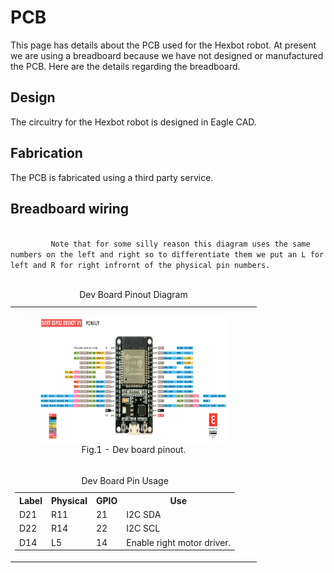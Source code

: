 # PCB

This page has details about the PCB used for the Hexbot robot. At present we are using a breadboard because we have not designed or manufactured the PCB. Here are the details regarding the breadboard.  

## Design

The circuitry for the Hexbot robot is designed in Eagle CAD.

## Fabrication

The PCB is fabricated using a third party service. 

## Breadboard wiring

<table>
   <caption>Dev Board Pinout Diagram</caption>
   <tr>
      <td align ="center"> 
         <figure>
            <img src="/img/pinoutDOIT32devkitv1.png" alt="Dev board pinout" width="300" height="200"><br>
            <figcaption>Fig.1 - Dev board pinout.</figcaption>
         </figure> 
      </td>
   </tr>
   <tr>
      <td align ="left"> 
         <table>
            <caption>Dev Board Pin Usage</caption>
            <tr>
               <th>Label</th>
               <th>Physical</th>
               <th>GPIO</th>
               <th>Use</th>
            </tr>
            <tr>
               <td>D21</td>
               <td>R11</td>
               <td>21</td>
               <td>I2C SDA</td>
            </tr>
            <tr>
               <td>D22</td>
               <td>R14</td>
               <td>22</td>
               <td>I2C SCL</td>
            </tr>
            <tr>
               <td>D14</td>
               <td>L5</td>
               <td>14</td>
               <td>Enable right motor driver.</td>
            </tr>
         </table>
      </td>
      <code>
         Note that for some silly reason this diagram uses the same numbers on the left and right so to differentiate them we put an L for left and R for right infrornt of the physical pin numbers.
      </code>
  </tr>  
</table>

